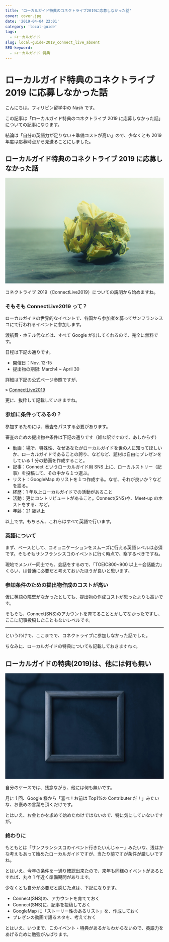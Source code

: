 ```yaml
---
title: 'ローカルガイド特典のコネクトライブ2019に応募しなかった話'
cover: cover.jpg
date: '2019-04-04 22:01'
category: 'local-guide'
tags:
  - ローカルガイド
slug: local-guide-2019_connect_live_absent
SEO-keyword:
  - ローカルガイド 特典
---
```


# ローカルガイド特典のコネクトライブ 2019 に応募しなかった話

こんにちは。フィリピン留学中の Nash です。

この記事は「ローカルガイド特典のコネクトライブ 2019 に応募しなかった話」についての記事になります。

結論は「自分の英語力が足りない＋準備コストが高い」ので、少なくとも 2019 年度は応募時点から見送ることにしました。

## ローカルガイド特典のコネクトライブ 2019 に応募しなかった話

![local-guide-2019_connect_live_absent-1](1.jpg)

コネクトライブ 2019（ConnectLive2019）についての説明から始めますね。

### そもそも ConnectLive2019 って？

ローカルガイドの世界的なイベントで、各国から参加者を募ってサンフランシスコにて行われるイベントに参加します。

渡航費・ホテル代などは、すべて Google が出してくれるので、完全に無料です。

日程は下記の通りです。

- 開催日：Nov. 12-15
- 提出物の期限: March4 ~ April 30

詳細は下記の公式ページ参照ですが、

» [ConnectLive2019](https://maps.google.com/localguides/event/connectlive)

更に、抜粋して記載していきますね。

### 参加に条件ってあるの？

参加するためには、審査をパスする必要があります。

審査のための提出物や条件は下記の通りです（雑な訳ですので、あしからず）

- 動画：場所、特殊性、なぜあなたがローカルガイドを世の人に知ってほしいか、ローカルガイドであることの誇り、などなど、題材は自由にプレゼンをしている 1 分の動画を作成すること。
- 記事：Connect というローカルガイド用 SNS 上に、ローカルストリー（記事）を投稿して、その中から１つ選ぶ。
- リスト：GoogleMap のリストを１つ作成する。なぜ、それが良いか？などを語る。
- 経歴：1 年以上ローカルガイドでの活動があること
- 活動：更にコントリビュートがあること。Connect(SNS)や、Meet-up のホストをする、など。
- 年齢：21 歳以上

以上です。もちろん、これらはすべて英語で行います。

### 英語について

まず、ベースとして、コミュニケーションをスムーズに行える英語レベルは必須です。そもそもサンフランシスコのイベントに行く時点で、察するべきですね。

現地でメンバー同士でも、会話をするので、「TOEIC800~900 以上＋会話能力」くらい、は普通に必要だと考えておいたほうが良いと思います。

### 参加条件のための提出物作成のコストが高い

仮に英語の障壁がなかったとしても、提出物の作成コストが思ったよりも高いです。

そもそも、Connect(SNS)のアカウントを育てることとかしてなかったですし、ここに記事投稿したこともないレベルです。

---

というわけで、ここまでで、コネクトライブに参加しなかった話でした。

ちなみに、ローカルガイドの特典についても記載しておきますね c。

## ローカルガイドの特典(2019)は、他には何も無い

![local-guide-2019_connect_live_absent-2](2.jpg)

自分のケースでは、残念ながら、他には何も無いです。

月に 1 回、Google 様から「喜べ！お前は Top1%の Contributer だ！」みたいな、お褒めの言葉を頂くだけです。

とはいえ、お金とかを求めて始めたわけではないので、特に気にしていないですが。

### 終わりに

もともとは「サンフランシスコのイベント行きたいんじゃー」みたいな、浅はかな考えもあって始めたローカルガイドですが、当たり前ですが条件が厳しいですね。

とはいえ、今年の条件を一通り確認出来たので、来年も同様のイベントがあるとすれば、丸々 1 年近く準備期間があります。

少なくとも自分が必要だと感じた点は、下記になります。

- Connect(SNS)の、アカウントを育てておく
- Connect(SNS)に、記事を投稿しておく
- GoogleMap に「ストーリー性のあるリスト」を、作成しておく
- プレゼンの動画で語るネタを、考えておく

とはいえ、いつまで、このイベント・特典があるかもわからないので、英語力をあげるために勉強がんばります。
